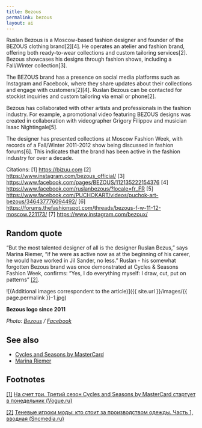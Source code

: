 ```yaml
---
title: Bezous
permalink: bezous
layout: ai
---
```


Ruslan Bezous is a Moscow-based fashion designer and founder of the BEZOUS clothing brand[2][4]. He operates an atelier and fashion brand, offering both ready-to-wear collections and custom tailoring services[2]. Bezous showcases his designs through fashion shows, including a Fall/Winter collection[3].

The BEZOUS brand has a presence on social media platforms such as Instagram and Facebook, where they share updates about their collections and engage with customers[2][4]. Ruslan Bezous can be contacted for stockist inquiries and custom tailoring via email or phone[2].

Bezous has collaborated with other artists and professionals in the fashion industry. For example, a promotional video featuring BEZOUS designs was created in collaboration with videographer Grigory Filippov and musician Isaac Nightingale[5].

The designer has presented collections at Moscow Fashion Week, with records of a Fall/Winter 2011-2012 show being discussed in fashion forums[6]. This indicates that the brand has been active in the fashion industry for over a decade.

Citations:
[1] https://bizuu.com
[2] https://www.instagram.com/bezous_official/
[3] https://www.facebook.com/pages/BEZOUS/112135222154376
[4] https://www.facebook.com/ruslanbezous/?locale=fr_FR
[5] https://www.facebook.com/PUCHOKART/videos/puchok-art-bezous/346437776094492/
[6] https://forums.thefashionspot.com/threads/bezous-f-w-11-12-moscow.221173/
[7] https://www.instagram.com/bezoux/

## Random quote

“But the most talented designer of all is the designer Ruslan Bezus,” says Marina Riemer, “if he were as active now as at the beginning of his career, he would have worked in Jil Sander, no less.” Ruslan - his somewhat forgotten Bezous brand was once demonstrated at Cycles & Seasons Fashion Week, confirms: “Yes, I do everything myself: I draw, cut, put on patterns” <span id="a2">[\[2\]](#f2)</span>.

![(Additional images correspondent to the article)]({{ site.url }}/images/{{ page.permalink }}-1.jpg)

**Bezous logo since 2011**

*Photo: [Bezous](index) / [Facebook](index)*

## See also

+ [Cycles and Seasons by MasterCard](index)
+ [Marina Riemer](index)


## Footnotes

[[1]](#a1) <span id="f1"></span> [На счет три. Третий сезон Cycles and Seasons by MasterCard стартует в понедельник (Vogue.ru)](https://www.vogue.ru/search/bezous/)

[[2]](#a2) <span id="f2"></span> [Теневые игроки моды: кто стоит за производством одежды. Часть 1, вводная (Sncmedia.ru)](http://www.sncmedia.ru/fashion/tenevye-igroki-mody-kto-stoit-za-proizvodstvom-odezhdy-chast-1-vvodnaya/)
